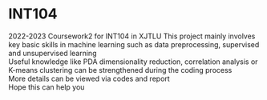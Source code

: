 # INT104
2022-2023 Coursework2 for INT104 in XJTLU
This project mainly involves key basic skills in machine learning such as data preprocessing, supervised and unsupervised learning  
Useful knowledge like PDA dimensionality reduction, correlation analysis or K-means clustering can be strengthened during the coding process  
More details can be viewed via codes and report  
Hope this can help you
